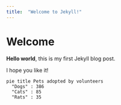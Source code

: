 ```yaml
---
title:  "Welcome to Jekyll!"
---
```


# Welcome

**Hello world**, this is my first Jekyll blog post.

I hope you like it!

```mermaid!
pie title Pets adopted by volunteers
  "Dogs" : 386
  "Cats" : 85
  "Rats" : 35
```
